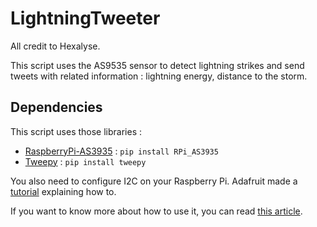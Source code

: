 # LightningTweeter

All credit to Hexalyse.

This script uses the AS9535 sensor to detect lightning strikes and send tweets with related information : lightning energy, distance to the storm.

## Dependencies

This script uses those libraries :

- [RaspberryPi-AS3935](https://github.com/pcfens/RaspberryPi-AS3935/) : `pip install RPi_AS3935`
- [Tweepy](http://www.tweepy.org/) : `pip install tweepy`

You also need to configure I2C on your Raspberry Pi. Adafruit made a [tutorial](https://learn.adafruit.com/adafruits-raspberry-pi-lesson-4-gpio-setup/configuring-i2c) explaining how to.

If you want to know more about how to use it, you can read [this article](https://hexaly.se/2017/06/27/lightning-strikes-detection-station-that-tweets-storm-alerts/).
